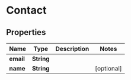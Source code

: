 # Contact

## Properties
Name | Type | Description | Notes
------------ | ------------- | ------------- | -------------
**email** | **String** |  | 
**name** | **String** |  |  [optional]
